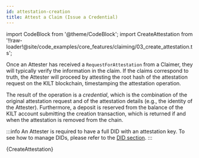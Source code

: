 ```yaml
---
id: attestation-creation
title: Attest a Claim (Issue a Credential)
---
```

import CodeBlock from '@theme/CodeBlock';
import CreateAttestation from '!!raw-loader!@site/code_examples/core_features/claiming/03_create_attestation.ts';

Once an Attester has received a `RequestForAttestation` from a Claimer, they will typically verify the information in the claim.
If the claims correspond to truth, the Attester will proceed by attesting the root hash of the attestation request on the KILT blockchain, timestamping the attestation operation.

The result of the operation is a *credential*, which is the combination of the original attestation request and of the attestation details (e.g., the identity of the Attester).
Furthermore, a deposit is reserved from the balance of the KILT account submitting the creation transaction, which is returned if and when the attestation is removed from the chain.

:::info
An Attester is required to have a full DID with an attestation key.
To see how to manage DIDs, please refer to the [DID section](../01_dids/03_full_did_update.md).
:::

<CodeBlock className="language-ts">
  {CreateAttestation}
</CodeBlock>